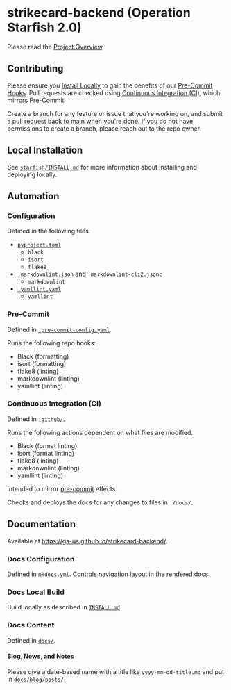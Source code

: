 # strikecard-backend (Operation Starfish 2.0)

Please read the [Project Overview](https://docs.google.com/document/d/1LDu3ReX-nmWdjed0XrI0YyilTRRPuWOKmF6_7TBK39M/edit?usp=sharing).

## Contributing

Please ensure you [Install Locally](#local-installation) to gain the benefits of our [Pre-Commit Hooks](#pre-commit).
Pull requests are checked using [Continuous Integration (CI)](#continuous-integration-ci), which mirrors Pre-Commit.

Create a branch for any feature or issue that you're working on, and submit a pull request back to main when you're done.
If you do not have permissions to create a branch, please reach out to the repo owner.

## Local Installation

See [`starfish/INSTALL.md`](./starfish/INSTALL.md) for more information about installing and deploying locally.

## Automation

### Configuration

Defined in the following files.

- [`pyproject.toml`](./pyproject.toml)
    - `black`
    - `isort`
    - `flake8`
- [`.markdownlint.json`](./markdownlint.json) and [`.markdownlint-cli2.jsonc`](./markdownlint-cli2.jsonc)
    - `markdownlint`
- [`.yamllint.yaml`](./.yamllint.yaml)
    - `yamllint`

### Pre-Commit

Defined in [`.pre-commit-config.yaml`](.pre-commit-config.yaml).

Runs the following repo hooks:

- Black (formatting)
- isort (formatting)
- flake8 (linting)
- markdownlint (linting)
- yamllint (linting)

### Continuous Integration (CI)

Defined in [`.github/`](.github/).

Runs the following actions dependent on what files are modified.

- Black (format linting)
- isort (format linting)
- flake8 (linting)
- markdownlint (linting)
- yamllint (linting)

Intended to mirror [pre-commit](#pre-commit) effects.

Checks and deploys the docs for any changes to files in `./docs/`.

## Documentation

Available at <https://gs-us.github.io/strikecard-backend/>.

### Docs Configuration

Defined in [`mkdocs.yml`](./mkdocs.yml). Controls navigation layout in the rendered docs.

### Docs Local Build

Build locally as described in [`INSTALL.md`](starfish/INSTALL.md#working-with-the-docs).

### Docs Content

Defined in [`docs/`](docs/).

#### Blog, News, and Notes

Please give a date-based name with a title like `yyyy-mm-dd-title.md` and put in
[`docs/blog/posts/`](docs/blog/posts/).
